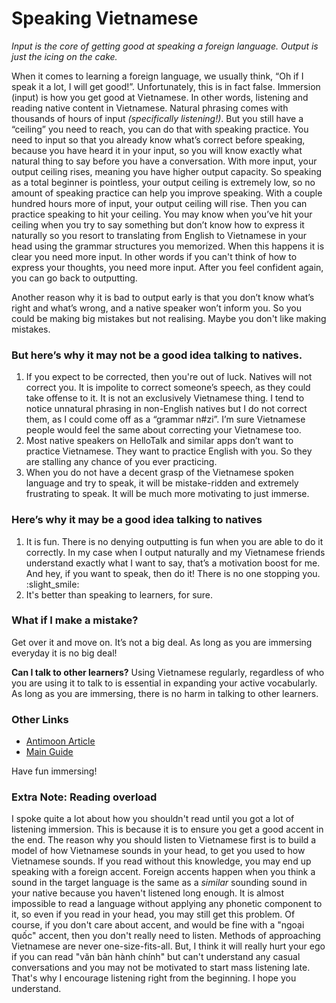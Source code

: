 # Speaking Vietnamese

*Input is the core of getting good at speaking a foreign language.*
*Output is just the icing on the cake.*

When it comes to learning a foreign language, we usually think, “Oh if I speak it a lot, I will get good!”. Unfortunately, this is in fact false.
Immersion (input) is how you get good at Vietnamese. In other words, listening and reading native content in Vietnamese. Natural phrasing comes with thousands of hours of input *(specifically listening!)*. But you still have a “ceiling” you need to reach, you can do that with speaking practice.
You need to input so that you already know what’s correct before speaking, because you have heard it in your input, so you will know exactly what natural thing to say before you have a conversation.
With more input, your output ceiling rises, meaning you have higher output capacity. So speaking as a total beginner is pointless, your output ceiling is extremely low, so no amount of speaking practice can help you improve speaking. With a couple hundred hours more of input, your output ceiling will rise. Then you can practice speaking to hit your ceiling. You may know when you’ve hit your ceiling when you try to say something but don’t know how to express it naturally so you resort to translating from English to Vietnamese in your head using the grammar structures you memorized. When this happens it is clear you need more input. In other words if you can't think of how to express your thoughts, you need more input. After you feel confident again, you can go back to outputting.

Another reason why it is bad to output early is that you don’t know what’s right and what’s wrong, and a native speaker won’t inform you. So you could be making big mistakes but not realising.  Maybe you don't like making mistakes.

### But here’s why it may not be a good idea talking to natives.
1. If you expect to be corrected, then you're out of luck. Natives will not correct you. It is impolite to correct someone’s speech, as they could take offense to it. It is not an exclusively Vietnamese thing. I tend to notice unnatural phrasing in non-English natives but I do not correct them, as I could come off as a “grammar n#zi”. I’m sure Vietnamese people would feel the same about correcting your Vietnamese too. 
2. Most native speakers on HelloTalk and similar apps don’t want to practice Vietnamese. They want to practice English with you. So they are stalling any chance of you ever practicing.
3. When you do not have a decent grasp of the Vietnamese spoken language and try to speak, it will be mistake-ridden and extremely frustrating to speak. It will be much more motivating to just immerse.

### Here’s why it may be a good idea talking to natives
1. It is fun. There is no denying outputting is fun when you are able to do it correctly. In my case when I output naturally and my Vietnamese friends understand exactly what I want to say, that’s a motivation boost for me. And hey, if you want to speak, then do it! There is no one stopping you. :slight_smile:
2. It's better than speaking to learners, for sure.

### What if I make a mistake?
Get over it and move on. It’s not a big deal. As long as you are immersing everyday it is no big deal!

**Can I talk to other learners?**
Using Vietnamese regularly, regardless of who you are using it to talk to is essential in expanding your active vocabularly. As long as you are immersing, there is no harm in talking to other learners.  

### Other Links
- [Antimoon Article](http://www.antimoon.com/other/myths-speaking.htm)  
- [Main Guide](guide.md)  

Have fun immersing!

### Extra Note: Reading overload

I spoke quite a lot about how you shouldn't read until you got a lot of listening immersion. This is because it is to ensure you get a good accent in the end. The reason why you should listen to Vietnamese first is to build a model of how Vietnamese sounds in your head, to get you used to how Vietnamese sounds. If you read without this knowledge, you may end up speaking with a foreign accent. Foreign accents happen when you think a sound in the target language is the same as a *similar* sounding sound in your native because you haven't listened long enough. It is almost impossible to read a language without applying any phonetic component to it, so even if you read in your head, you may still get this problem.
Of course, if you don't care about accent, and would be fine with a "ngoại quốc" accent, then you don't really need to listen. Methods of approaching Vietnamese are never one-size-fits-all. But, I think it will really hurt your ego if you can read "văn bản hành chính" but can't understand any casual conversations and you may not be motivated to start mass listening late. That's why I encourage listening right from the beginning. I hope you understand.
